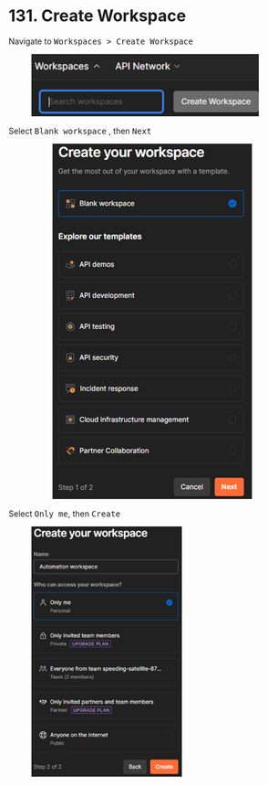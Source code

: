 # 131. Create Workspace

Navigate to <kbd>Workspaces > Create Workspace</kbd>

<figure><img src="../../.gitbook/assets/image (2) (1) (1) (1).png" alt="" width="399"><figcaption></figcaption></figure>

Select <kbd>Blank workspace</kbd> , then <kbd>Next</kbd>&#x20;

<p align="center"> <img src="../../.gitbook/assets/image (3) (1) (1) (1).png" alt=""></p>

Select <kbd>Only me</kbd>, then <kbd>Create</kbd>

<figure><img src="../../.gitbook/assets/image (4) (1) (1) (1).png" alt="" width="264"><figcaption></figcaption></figure>
